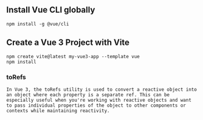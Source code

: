 ## Install Vue CLI globally
`npm install -g @vue/cli`

## Create a Vue 3 Project with Vite
```
npm create vite@latest my-vue3-app --template vue
npm install
```

### toRefs 
```
In Vue 3, the toRefs utility is used to convert a reactive object into an object where each property is a separate ref. This can be especially useful when you're working with reactive objects and want to pass individual properties of the object to other components or contexts while maintaining reactivity.
```
